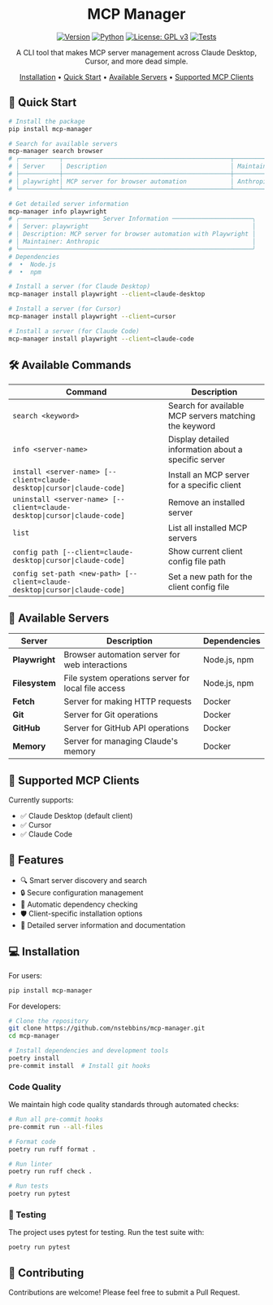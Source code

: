 <div align="center">

# MCP Manager

[![Version](https://img.shields.io/badge/version-0.1.1-blue.svg)](https://pypi.org/project/mcp-manager/)
[![Python](https://img.shields.io/badge/python-^3.9-blue.svg)](https://www.python.org/downloads/)
[![License: GPL v3](https://img.shields.io/badge/License-GPLv3-blue.svg)](https://www.gnu.org/licenses/gpl-3.0)
[![Tests](https://github.com/nstebbins/mcp-manager/actions/workflows/test.yml/badge.svg)](https://github.com/nstebbins/mcp-manager/actions/workflows/test.yml)

A CLI tool that makes MCP server management across Claude Desktop, Cursor, and more dead simple.

[Installation](#-installation) • [Quick Start](#-quick-start) • [Available Servers](#-available-servers) • [Supported MCP Clients](#-supported-mcp-clients)

</div>

## 🚀 Quick Start

```bash
# Install the package
pip install mcp-manager

# Search for available servers
mcp-manager search browser
# ┌───────────┬──────────────────────────────────────────────┬────────────┐
# │ Server    │ Description                                  │ Maintainer │
# ├───────────┼──────────────────────────────────────────────┼────────────┤
# │ playwright│ MCP server for browser automation            │ Anthropic  │
# └───────────┴──────────────────────────────────────────────┴────────────┘

# Get detailed server information
mcp-manager info playwright
# ╭────────────────────── Server Information ──────────────────────╮
# │ Server: playwright                                             │
# │ Description: MCP server for browser automation with Playwright │
# │ Maintainer: Anthropic                                          │
# ╰────────────────────────────────────────────────────────────────╯
# Dependencies
#  •  Node.js
#  •  npm

# Install a server (for Claude Desktop)
mcp-manager install playwright --client=claude-desktop

# Install a server (for Cursor)
mcp-manager install playwright --client=cursor

# Install a server (for Claude Code)
mcp-manager install playwright --client=claude-code
```

## 🛠️ Available Commands

| Command | Description |
|---------|-------------|
| `search <keyword>` | Search for available MCP servers matching the keyword |
| `info <server-name>` | Display detailed information about a specific server |
| `install <server-name> [--client=claude-desktop\|cursor\|claude-code]` | Install an MCP server for a specific client |
| `uninstall <server-name> [--client=claude-desktop\|cursor\|claude-code]` | Remove an installed server |
| `list` | List all installed MCP servers |
| `config path [--client=claude-desktop\|cursor\|claude-code]` | Show current client config file path |
| `config set-path <new-path> [--client=claude-desktop\|cursor\|claude-code]` | Set a new path for the client config file |

## 🔌 Available Servers

| Server | Description | Dependencies |
|--------|-------------|--------------|
| **Playwright** | Browser automation server for web interactions | Node.js, npm |
| **Filesystem** | File system operations server for local file access | Node.js, npm |
| **Fetch** | Server for making HTTP requests | Docker |
| **Git** | Server for Git operations | Docker |
| **GitHub** | Server for GitHub API operations | Docker |
| **Memory** | Server for managing Claude's memory | Docker |

## 👥 Supported MCP Clients

Currently supports:
- ✅ Claude Desktop (default client)
- ✅ Cursor
- ✅ Claude Code

## 🎯 Features

- 🔍 Smart server discovery and search
- 🔒 Secure configuration management
- 🔄 Automatic dependency checking
- 🛡️ Client-specific installation options
- 📝 Detailed server information and documentation

## 💻 Installation

For users:
```bash
pip install mcp-manager
```

For developers:
```bash
# Clone the repository
git clone https://github.com/nstebbins/mcp-manager.git
cd mcp-manager

# Install dependencies and development tools
poetry install
pre-commit install  # Install git hooks
```

### Code Quality

We maintain high code quality standards through automated checks:

```bash
# Run all pre-commit hooks
pre-commit run --all-files

# Format code
poetry run ruff format .

# Run linter
poetry run ruff check .

# Run tests
poetry run pytest
```

### 🧪 Testing

The project uses pytest for testing. Run the test suite with:

```bash
poetry run pytest
```

## 🤝 Contributing

Contributions are welcome! Please feel free to submit a Pull Request.
